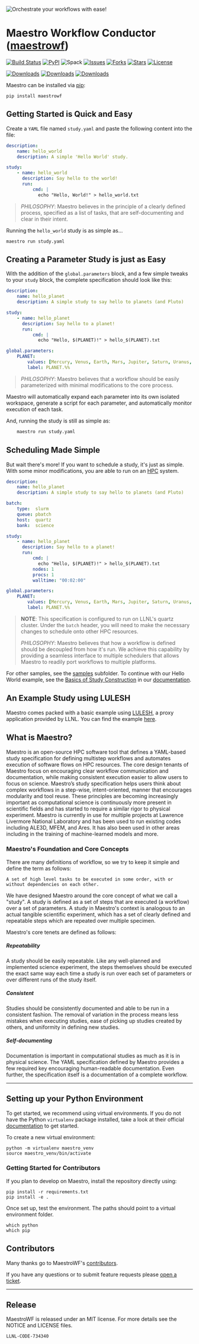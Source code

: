 ![](https://github.com/LLNL/maestrowf/raw/develop/assets/logo.png?raw=true "Orchestrate your workflows with ease!")

# Maestro Workflow Conductor ([maestrowf](https://pypi.org/project/maestrowf/))

[![Build Status](https://travis-ci.org/LLNL/maestrowf.svg?branch=develop)](https://travis-ci.org/LLNL/maestrowf)
[![PyPI](https://img.shields.io/pypi/v/maestrowf.svg)](https://pypi.python.org/pypi?name=maestrowf&version=1.0.0&:action=display)
![Spack](https://img.shields.io/spack/v/py-maestrowf)
[![Issues](https://img.shields.io/github/issues/LLNL/maestrowf.svg)](https://github.com/LLNL/maestrowf/issues)
[![Forks](https://img.shields.io/github/forks/LLNL/maestrowf.svg)](https://github.com/LLNL/maestrowf/network)
[![Stars](https://img.shields.io/github/stars/LLNL/maestrowf.svg)](https://github.com/LLNL/maestrowf/stargazers)
[![License](https://img.shields.io/badge/license-MIT-blue.svg)](https://raw.githubusercontent.com/LLNL/maestrowf/master/LICENSE)

[![Downloads](https://pepy.tech/badge/maestrowf)](https://pepy.tech/project/maestrowf)
[![Downloads](https://pepy.tech/badge/maestrowf/month)](https://pepy.tech/project/maestrowf/month)
[![Downloads](https://pepy.tech/badge/maestrowf/week)](https://pepy.tech/project/maestrowf/week)

Maestro can be installed via [pip](https://pip.pypa.io/):

    pip install maestrowf

## Getting Started is Quick and Easy

Create a `YAML` file named `study.yaml` and paste the following content into the file:

``` yaml
description:
    name: hello_world
    description: A simple 'Hello World' study.

study:
    - name: hello_world
      description: Say hello to the world!
      run:
          cmd: |
            echo "Hello, World!" > hello_world.txt
```

> *PHILOSOPHY*: Maestro believes in the principle of a clearly defined process, specified as a list of tasks, that are self-documenting and clear in their intent.

Running the `hello_world` study is as simple as...

    maestro run study.yaml

## Creating a Parameter Study is just as Easy

With the addition of the `global.parameters` block, and a few simple tweaks to your `study` block, the complete specification should look like this:

``` yaml
description:
    name: hello_planet
    description: A simple study to say hello to planets (and Pluto)

study:
    - name: hello_planet
      description: Say hello to a planet!
      run:
          cmd: |
            echo "Hello, $(PLANET)!" > hello_$(PLANET).txt

global.parameters:
    PLANET:
        values: [Mercury, Venus, Earth, Mars, Jupiter, Saturn, Uranus, Pluto]
        label: PLANET.%%
```

> *PHILOSOPHY*: Maestro believes that a workflow should be easily parameterized with minimal modifications to the core process.

Maestro will automatically expand each parameter into its own isolated workspace, generate a script for each parameter, and automatically monitor execution of each task.

And, running the study is still as simple as:

``` bash
    maestro run study.yaml
```

## Scheduling Made Simple

But wait there's more! If you want to schedule a study, it's just as simple. With some minor modifications, you are able to run on an [HPC](https://en.wikipedia.org/wiki/Supercomputer) system.

``` yaml
description:
    name: hello_planet
    description: A simple study to say hello to planets (and Pluto)

batch:
    type:  slurm
    queue: pbatch
    host:  quartz
    bank:  science

study:
    - name: hello_planet
      description: Say hello to a planet!
      run:
          cmd: |
            echo "Hello, $(PLANET)!" > hello_$(PLANET).txt
          nodes: 1
          procs: 1
          walltime: "00:02:00"

global.parameters:
    PLANET:
        values: [Mercury, Venus, Earth, Mars, Jupiter, Saturn, Uranus, Pluto]
        label: PLANET.%%
```

> **NOTE**: This specification is configured to run on LLNL's quartz cluster. Under the `batch` header, you will need to make the necessary changes to schedule onto other HPC resources.
>
> *PHILOSOPHY*: Maestro believes that how a workflow is defined should be decoupled from how it's run. We achieve this capability by providing a seamless interface to multiple schedulers that allows Maestro to readily port workflows to multiple platforms.

For other samples, see the [samples](/samples) subfolder. To continue with our Hello World example, see the [Basics of Study Construction](https://maestrowf.readthedocs.io/en/latest/hello_world.html) in our [documentation](https://maestrowf.readthedocs.io/en/latest/index.html).

## An Example Study using LULESH

Maestro comes packed with a basic example using [LULESH](https://github.com/LLNL/LULESH), a proxy application provided by LLNL. You can find the example [here](https://maestrowf.readthedocs.io/en/latest/quick_start.html#).

## What is Maestro?

Maestro is an open-source HPC software tool that defines a YAML-based study specification for defining multistep workflows and automates execution of software flows on HPC resources. The core design tenants of Maestro focus on encouraging clear workflow communication and documentation, while making consistent execution easier to allow users to focus on science. Maestro’s study specification helps users think about complex workflows in a step-wise, intent-oriented, manner that encourages modularity and tool reuse. These principles are becoming increasingly important as computational science is continuously more present in scientific fields and has started to require a similar rigor to physical experiment. Maestro is currently in use for multiple projects at Lawrence Livermore National Laboratory and has been used to run existing codes including ALE3D, MFEM, and Ares. It has also been used in other areas including in the training of machine-learned models and more.

### Maestro's Foundation and Core Concepts

There are many definitions of workflow, so we try to keep it simple and define the term as follows:

``` text
A set of high level tasks to be executed in some order, with or without dependencies on each other.
```

We have designed Maestro around the core concept of what we call a "study". A study is defined as a set of steps that are executed (a workflow) over a set of parameters. A study in Maestro's context is analogous to an actual tangible scientific experiment, which has a set of clearly defined and repeatable steps which are repeated over multiple specimen.

Maestro's core tenets are defined as follows:

##### Repeatability

A study should be easily repeatable. Like any well-planned and implemented science experiment, the steps themselves should be executed the exact same way each time a study is run over each set of parameters or over different runs of the study itself.

##### Consistent

Studies should be consistently documented and able to be run in a consistent fashion. The removal of variation in the process means less mistakes when executing studies, ease of picking up studies created by others, and uniformity in defining new studies.

##### Self-documenting

Documentation is important in computational studies as much as it is in physical science. The YAML specification defined by Maestro provides a few required key encouraging human-readable documentation. Even further, the specification itself is a documentation of a complete workflow.

----------------

## Setting up your Python Environment

To get started, we recommend using virtual environments. If you do not have the
Python `virtualenv` package installed, take a look at their official [documentation](http://python-guide-pt-br.readthedocs.io/en/latest/dev/virtualenvs/) to get started.

To create a new virtual environment:

    python -m virtualenv maestro_venv
    source maestro_venv/bin/activate

### Getting Started for Contributors

If you plan to develop on Maestro, install the repository directly using:

    pip install -r requirements.txt
    pip install -e .

Once set up, test the environment. The paths should point to a virtual environment folder.

    which python
    which pip

## Contributors

Many thanks go to MaestroWF's [contributors](https://github.com/LLNL/maestrowf/graphs/contributors).

If you have any questions or to submit feature requests please [open a ticket](https://github.com/llnl/maestrowf/issues).

----------------

## Release
MaestroWF is released under an MIT license.  For more details see the
NOTICE and LICENSE files.

``LLNL-CODE-734340``
